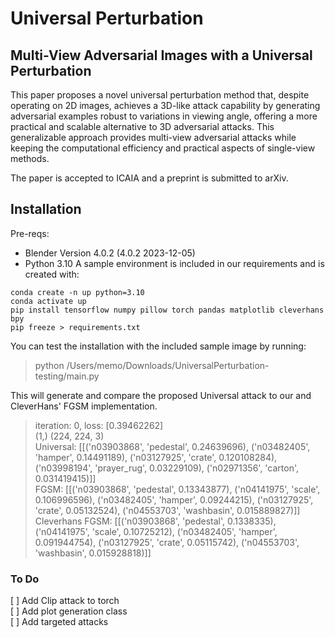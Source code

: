 # Universal Perturbation

## Multi-View Adversarial Images with a Universal Perturbation

This paper proposes a novel universal perturbation method that, despite operating on 2D images, achieves a 3D-like attack capability by generating adversarial examples robust to variations in viewing angle, offering a more practical and scalable alternative to 3D adversarial attacks. This generalizable approach provides multi-view adversarial attacks while keeping the computational efficiency and practical aspects of single-view methods.

The paper is accepted to ICAIA and a preprint is submitted to arXiv. 

## Installation
Pre-reqs: 
- Blender Version 4.0.2 (4.0.2 2023-12-05)
- Python 3.10 
A sample environment  is included in our requirements and is created with:
```
conda create -n up python=3.10
conda activate up
pip install tensorflow numpy pillow torch pandas matplotlib cleverhans bpy
pip freeze > requirements.txt
```

You can test the installation with the included sample image by running:
> python /Users/memo/Downloads/UniversalPerturbation-testing/main.py

This will generate and compare the proposed Universal attack to our and CleverHans' FGSM implementation.

> iteration: 0, loss: [0.39462262] <br>
> (1,) (224, 224, 3) <br>
> Universal: [[('n03903868', 'pedestal', 0.24639696), ('n03482405', 'hamper', 0.14491189), ('n03127925', 'crate', 0.120108284), ('n03998194', 'prayer_rug', 0.03229109), ('n02971356', 'carton', 0.031419415)]] <br>
> FGSM: [[('n03903868', 'pedestal', 0.13343877), ('n04141975', 'scale', 0.106996596), ('n03482405', 'hamper', 0.09244215), ('n03127925', 'crate', 0.05132524), ('n04553703', 'washbasin', 0.015889827)]] <br>
> Cleverhans FGSM: [[('n03903868', 'pedestal', 0.1338335), ('n04141975', 'scale', 0.10725212), ('n03482405', 'hamper', 0.091944754), ('n03127925', 'crate', 0.05115742), ('n04553703', 'washbasin', 0.015928818)]] <br>


### To Do
[ ] Add Clip attack to torch <br>
[ ] Add plot generation class <br>
[ ] Add targeted attacks <br>
